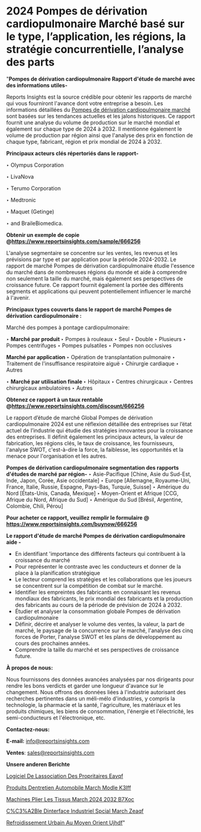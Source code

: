 # 2024 Pompes de dérivation cardiopulmonaire Marché basé sur le type, l’application, les régions, la stratégie concurrentielle, l’analyse des parts

"<strong>Pompes de dérivation cardiopulmonaire Rapport d'étude de marché avec des informations utiles-</strong>

Reports Insights est la source crédible pour obtenir les rapports de marché qui vous fourniront l'avance dont votre entreprise a besoin. Les informations détaillées du <a href=https://www.reportsinsights.com/sample/666256>Pompes de dérivation cardiopulmonaire marché</a> sont basées sur les tendances actuelles et les jalons historiques. Ce rapport fournit une analyse du volume de production sur le marché mondial et également sur chaque type de 2024 à 2032. Il mentionne également le volume de production par région ainsi que l'analyse des prix en fonction de chaque type, fabricant, région et prix mondial de 2024 à 2032.

<b>Principaux acteurs clés répertoriés dans le rapport-</b>

‣ Olympus Corporation

‣ LivaNova

‣ Terumo Corporation

‣ Medtronic

‣ Maquet (Getinge)

‣ and BraileBiomedica.

<strong><b>Obtenir un exemple de copie @</b></strong><a href=https://www.reportsinsights.com/sample/666256><strong><b>https://www.reportsinsights.com/sample/666256</b></strong></a>

L'analyse segmentaire se concentre sur les ventes, les revenus et les prévisions par type et par application pour la période 2024-2032. Le rapport de marché Pompes de dérivation cardiopulmonaire étudie l'essence du marché dans de nombreuses régions du monde et aide à comprendre non seulement la taille du marché, mais également ses perspectives de croissance future. Ce rapport fournit également la portée des différents segments et applications qui peuvent potentiellement influencer le marché à l'avenir.

<strong>Principaux types couverts dans le rapport de marché Pompes de dérivation cardiopulmonaire :</strong>

Marché des pompes à pontage cardiopulmonaire:

‣  <strong> Marché par produit </strong>
‣ Pompes à rouleaux
‣ Seul
‣ Double
‣ Plusieurs
‣ Pompes centrifuges
‣ Pompes pulsatiles
‣ Pompes non occlusives

<strong>Marché par application </strong>
‣ Opération de transplantation pulmonaire
‣ Traitement de l'insuffisance respiratoire aiguë
‣ Chirurgie cardiaque
‣ Autres

‣  <strong> <strong> Marché par utilisation finale </strong> </strong>
‣ Hôpitaux
‣ Centres chirurgicaux
‣ Centres chirurgicaux ambulatoires
‣ Autres

<strong><b>Obtenez ce rapport à un taux rentable @</b></strong><a href=https://www.reportsinsights.com/discount/666256><strong><b>https://www.reportsinsights.com/discount/666256</b></strong></a>

Le rapport d’étude de marché Global Pompes de dérivation cardiopulmonaire 2024 est une réflexion détaillée des entreprises sur l’état actuel de l’industrie qui étudie des stratégies innovantes pour la croissance des entreprises. Il définit également les principaux acteurs, la valeur de fabrication, les régions clés, le taux de croissance, les fournisseurs, l'analyse SWOT, c'est-à-dire la force, la faiblesse, les opportunités et la menace pour l'organisation et les autres.

<strong>Pompes de dérivation cardiopulmonaire segmentation des rapports d'études de marché par région-</strong>
‣ Asie-Pacifique [Chine, Asie du Sud-Est, Inde, Japon, Corée, Asie occidentale]
‣ Europe [Allemagne, Royaume-Uni, France, Italie, Russie, Espagne, Pays-Bas, Turquie, Suisse]
‣ Amérique du Nord [États-Unis, Canada, Mexique]
‣ Moyen-Orient et Afrique [CCG, Afrique du Nord, Afrique du Sud]
‣ Amérique du Sud [Brésil, Argentine, Colombie, Chili, Pérou]

<strong>Pour acheter ce rapport, veuillez remplir le formulaire @   <a href=https://www.reportsinsights.com/buynow/666256>https://www.reportsinsights.com/buynow/666256</a></strong>

<strong>Le rapport d'étude de marché Pompes de dérivation cardiopulmonaire aide -</strong>
<ul>
  <li>En identifiant 'importance des différents facteurs qui contribuent à la croissance du marché</li>
  <li>Pour représenter le contraste avec les conducteurs et donner de la place à la planification stratégique</li>
  <li>Le lecteur comprend les stratégies et les collaborations que les joueurs se concentrent sur la compétition de combat sur le marché.</li>
  <li>Identifier les empreintes des fabricants en connaissant les revenus mondiaux des fabricants, le prix mondial des fabricants et la production des fabricants au cours de la période de prévision de 2024 à 2032.</li>
  <li>Étudier et analyser la consommation globale Pompes de dérivation cardiopulmonaire</li>
  <li>Définir, décrire et analyser le volume des ventes, la valeur, la part de marché, le paysage de la concurrence sur le marché, l'analyse des cinq forces de Porter, l'analyse SWOT et les plans de développement au cours des prochaines années.</li>
  <li>Comprendre la taille du marché et ses perspectives de croissance future.</li>
</ul>
<strong>À propos de nous:</strong>

Nous fournissons des données avancées analysées par nos dirigeants pour rendre les bons verdicts et garder une longueur d'avance sur le changement. Nous offrons des données liées à l'industrie autorisant des recherches pertinentes dans un méli-mélo d'industries, y compris la technologie, la pharmacie et la santé, l'agriculture, les matériaux et les produits chimiques, les biens de consommation, l'énergie et l'électricité, les semi-conducteurs et l'électronique, etc.

<strong>Contactez-nous:</strong>

<strong>E-mail:</strong> <a href=mailto:info@reportsinsights.com>info@reportsinsights.com</a>

<strong>Ventes</strong>: <a href=mailto:sales@reportsinsights.com>sales@reportsinsights.com</a>

<strong>Unsere anderen Berichte</strong>

<a href=https://www.linkedin.com/pulse/logiciel-de-lassociation-des-propri%C3%A9taires-eavqf/>Logiciel De Lassociation Des Propritaires Eavqf</a>

<a href=https://www.linkedin.com/pulse/produits-dentretien-automobile-march%C3%A9-mod%C3%A8le-k3iff/>Produits Dentretien Automobile March Modle K3Iff</a>

<a href=https://www.linkedin.com/pulse/machines-%C3%A0-plier-les-tissus-march%C3%A9-2024-2032-b7xoc/>Machines  Plier Les Tissus March 2024 2032 B7Xoc</a>

<a href=https://www.linkedin.com/pulse/c%C3%A2ble-dinterface-industriel-sp%C3%A9cial-march%C3%A9-zeaqf/>C%C3%A2Ble Dinterface Industriel Spcial March Zeaqf</a>

<a href=https://www.linkedin.com/pulse/refroidissement-urbain-au-moyen-orient-ujhdf/>Refroidissement Urbain Au Moyen Orient Ujhdf</a>"
